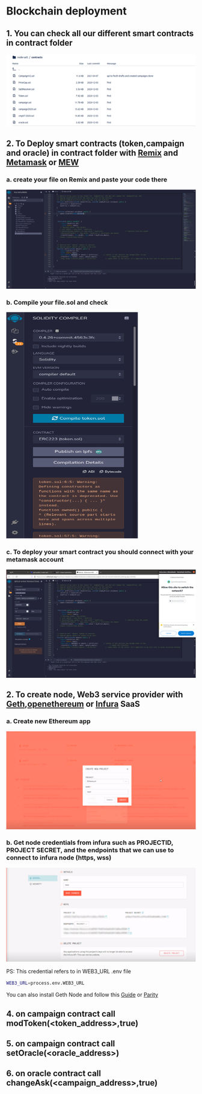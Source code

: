 #  Blockchain deployment


## 1. You can check all our different smart contracts in contract folder

![alt text](img/contracts.png)


## 2. To Deploy smart contracts (token,campaign and oracle) in contract folder with [Remix](https://remix.ethereum.org) and [Metamask](https://metamask.io/) or [MEW](https://www.myetherwallet.com/)

### a. create your file on Remix and paste your code there

![alt text](img/remix.png)

### b. Compile your file.sol and check

<img src="img/compile.png" width="350" height="600">

### c. To deploy your smart contract you should connect with your metamask account 

![alt text](img/deploy.png)

## 2. To create node, Web3 service provider with [Geth](https://geth.ethereum.org/),[openethereum](https://github.com/openethereum/openethereum) or [Infura](https://infura.io/) SaaS

### a. Create new Ethereum app


![alt text](img/createinfura.png)


### b. Get node credentials from infura such as PROJECTID, PROJECT SECRET, and the endpoints that we can use to connect to infura node (https, wss)


![alt text](img/keysinfura.png)

PS: This credential refers to in WEB3_URL .env file
```sh
WEB3_URL=process.env.WEB3_URL
```





You can also install Geth Node and follow this [Guide](https://geth.ethereum.org/docs/getting-started) or [Parity](https://openethereum.github.io/Setup)

## 4. on campaign contract call modToken(<token_address>,true)
## 5. on campaign contract call setOracle(<oracle_address>)
## 6. on oracle contract call changeAsk(<campaign_address>,true)
